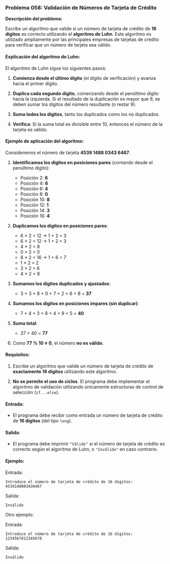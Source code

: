 ### **Problema 058: Validación de Números de Tarjeta de Crédito**

**Descripción del problema:**

Escribe un algoritmo que valide si un número de tarjeta de crédito de **16 dígitos** es correcto utilizando el **algoritmo de Luhn**. Este algoritmo es utilizado ampliamente por las principales empresas de tarjetas de crédito para verificar que un número de tarjeta sea válido.

#### Explicación del algoritmo de Luhn:

El algoritmo de Luhn sigue los siguientes pasos:

1. **Comienza desde el último dígito** (el dígito de verificación) y avanza hacia el primer dígito.
   
2. **Duplica cada segundo dígito**, comenzando desde el penúltimo dígito hacia la izquierda. Si el resultado de la duplicación es mayor que 9, se deben sumar los dígitos del número resultante (o restar 9).
   
3. **Suma todos los dígitos**, tanto los duplicados como los no duplicados.

4. **Verifica**: Si la suma total es divisible entre 10, entonces el número de la tarjeta es válido.

#### Ejemplo de aplicación del algoritmo:

Consideremos el número de tarjeta **4539 1488 0343 6467**.

1. **Identificamos los dígitos en posiciones pares** (contando desde el penúltimo dígito):
   - Posición 2: **6**
   - Posición 4: **6**
   - Posición 6: **4**
   - Posición 8: **0**
   - Posición 10: **8**
   - Posición 12: **1**
   - Posición 14: **3**
   - Posición 16: **4**

2. **Duplicamos los dígitos en posiciones pares**:
   - 6 × 2 = 12 → 1 + 2 = 3
   - 6 × 2 = 12 → 1 + 2 = 3
   - 4 × 2 = 8
   - 0 × 2 = 0
   - 8 × 2 = 16 → 1 + 6 = 7
   - 1 × 2 = 2
   - 3 × 2 = 6
   - 4 × 2 = 8

3. **Sumamos los dígitos duplicados y ajustados**:
   - 3 + 3 + 8 + 0 + 7 + 2 + 6 + 8 = **37**

4. **Sumamos los dígitos en posiciones impares (sin duplicar)**:
   - 7 + 4 + 3 + 8 + 4 + 9 + 5 = **40**

5. **Suma total**:
   - 37 + 40 = **77**

6. Como **77 % 10 ≠ 0**, el número **no es válido**.

#### Requisitos:

1. Escribe un algoritmo que valide un número de tarjeta de crédito de **exactamente 16 dígitos** utilizando este algoritmo.

2. **No se permite el uso de ciclos**. El programa debe implementar el algoritmo de validación utilizando únicamente estructuras de control de selección (`if...else`).

#### Entrada:

- El programa debe recibir como entrada un número de tarjeta de crédito de **16 dígitos** (del tipo `long`).

#### Salida:

- El programa debe imprimir `"Válido"` si el número de tarjeta de crédito es correcto según el algoritmo de Luhn, o `"Inválido"` en caso contrario.

#### Ejemplo:

Entrada:
```
Introduce el número de tarjeta de crédito de 16 dígitos: 
4539148803436467
```

Salida:
```
Inválido
```

Otro ejemplo:

Entrada:
```
Introduce el número de tarjeta de crédito de 16 dígitos: 
1234567812345670
```

Salida:
```
Inválido
```
